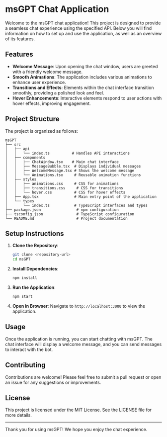 # msGPT Chat Application

Welcome to the msGPT chat application! This project is designed to provide a seamless chat experience using the specified API. Below you will find information on how to set up and use the application, as well as an overview of its features.

## Features

- **Welcome Message**: Upon opening the chat window, users are greeted with a friendly welcome message.
- **Smooth Animations**: The application includes various animations to enhance user experience.
- **Transitions and Effects**: Elements within the chat interface transition smoothly, providing a polished look and feel.
- **Hover Enhancements**: Interactive elements respond to user actions with hover effects, improving engagement.

## Project Structure

The project is organized as follows:

```
msGPT
├── src
│   ├── api
│   │   └── index.ts          # Handles API interactions
│   ├── components
│   │   ├── ChatWindow.tsx    # Main chat interface
│   │   ├── MessageBubble.tsx  # Displays individual messages
│   │   ├── WelcomeMessage.tsx # Shows the welcome message
│   │   └── Animations.tsx     # Reusable animation functions
│   ├── styles
│   │   ├── animations.css     # CSS for animations
│   │   ├── transitions.css     # CSS for transitions
│   │   └── hover.css          # CSS for hover effects
│   ├── App.tsx                # Main entry point of the application
│   └── types
│       └── index.ts           # TypeScript interfaces and types
├── package.json                # npm configuration
├── tsconfig.json               # TypeScript configuration
└── README.md                   # Project documentation
```

## Setup Instructions

1. **Clone the Repository**: 
   ```bash
   git clone <repository-url>
   cd msGPT
   ```

2. **Install Dependencies**: 
   ```bash
   npm install
   ```

3. **Run the Application**: 
   ```bash
   npm start
   ```

4. **Open in Browser**: Navigate to `http://localhost:3000` to view the application.

## Usage

Once the application is running, you can start chatting with msGPT. The chat interface will display a welcome message, and you can send messages to interact with the bot.

## Contributing

Contributions are welcome! Please feel free to submit a pull request or open an issue for any suggestions or improvements.

## License

This project is licensed under the MIT License. See the LICENSE file for more details.

---

Thank you for using msGPT! We hope you enjoy the chat experience.